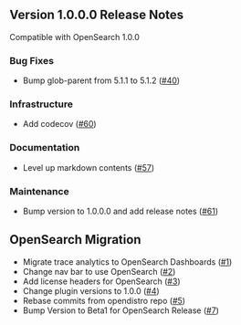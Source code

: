## Version 1.0.0.0 Release Notes

Compatible with OpenSearch 1.0.0

### Bug Fixes
* Bump glob-parent from 5.1.1 to 5.1.2 ([#40](https://github.com/opensearch-project/trace-analytics/pull/40))

### Infrastructure
* Add codecov ([#60](https://github.com/opensearch-project/trace-analytics/pull/60))

### Documentation
* Level up markdown contents ([#57](https://github.com/opensearch-project/trace-analytics/pull/57))

### Maintenance
* Bump version to 1.0.0.0 and add release notes ([#61](https://github.com/opensearch-project/trace-analytics/pull/61))

## OpenSearch Migration
* Migrate trace analytics to OpenSearch Dashboards ([#1](https://github.com/opensearch-project/trace-analytics/pull/1))
* Change nav bar to use OpenSearch ([#2](https://github.com/opensearch-project/trace-analytics/pull/2))
* Add license headers for OpenSearch ([#3](https://github.com/opensearch-project/trace-analytics/pull/3))
* Change plugin versions to 1.0.0 ([#4](https://github.com/opensearch-project/trace-analytics/pull/4))
* Rebase commits from opendistro repo ([#5](https://github.com/opensearch-project/trace-analytics/pull/5))
* Bump Version to Beta1 for OpenSearch Release ([#7](https://github.com/opensearch-project/trace-analytics/pull/7))
